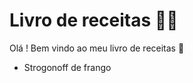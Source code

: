 # Livro de receitas :man_cook: #

Olá ! Bem vindo ao meu livro de receitas :wave:

- Strogonoff de frango

